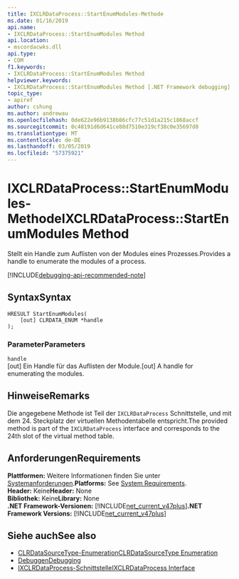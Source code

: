 ```yaml
---
title: IXCLRDataProcess::StartEnumModules-Methode
ms.date: 01/16/2019
api.name:
- IXCLRDataProcess::StartEnumModules Method
api.location:
- mscordacwks.dll
api.type:
- COM
f1.keywords:
- IXCLRDataProcess::StartEnumModules Method
helpviewer.keywords:
- IXCLRDataProcess::StartEnumModules Method [.NET Framework debugging]
topic_type:
- apiref
author: cshung
ms.author: andrewau
ms.openlocfilehash: 0de622e96b9138b86cfc77c51d1a215c1868accf
ms.sourcegitcommit: 0c48191d6d641ce88d7510e319cf38c0e35697d0
ms.translationtype: MT
ms.contentlocale: de-DE
ms.lasthandoff: 03/05/2019
ms.locfileid: "57375921"
---
```

# <a name="ixclrdataprocessstartenummodules-method"></a><span data-ttu-id="8e120-102">IXCLRDataProcess::StartEnumModules-Methode</span><span class="sxs-lookup"><span data-stu-id="8e120-102">IXCLRDataProcess::StartEnumModules Method</span></span>

<span data-ttu-id="8e120-103">Stellt ein Handle zum Auflisten von der Modules eines Prozesses.</span><span class="sxs-lookup"><span data-stu-id="8e120-103">Provides a handle to enumerate the modules of a process.</span></span>

[!INCLUDE[debugging-api-recommended-note](../../../../includes/debugging-api-recommended-note.md)]

## <a name="syntax"></a><span data-ttu-id="8e120-104">Syntax</span><span class="sxs-lookup"><span data-stu-id="8e120-104">Syntax</span></span>

```
HRESULT StartEnumModules(
    [out] CLRDATA_ENUM *handle
);
```

### <a name="parameters"></a><span data-ttu-id="8e120-105">Parameter</span><span class="sxs-lookup"><span data-stu-id="8e120-105">Parameters</span></span>

`handle`\
<span data-ttu-id="8e120-106">[out] Ein Handle für das Auflisten der Module.</span><span class="sxs-lookup"><span data-stu-id="8e120-106">[out] A handle for enumerating the modules.</span></span>

## <a name="remarks"></a><span data-ttu-id="8e120-107">Hinweise</span><span class="sxs-lookup"><span data-stu-id="8e120-107">Remarks</span></span>

<span data-ttu-id="8e120-108">Die angegebene Methode ist Teil der `IXCLRDataProcess` Schnittstelle, und mit dem 24. Steckplatz der virtuellen Methodentabelle entspricht.</span><span class="sxs-lookup"><span data-stu-id="8e120-108">The provided method is part of the `IXCLRDataProcess` interface and corresponds to the 24th slot of the virtual method table.</span></span>

## <a name="requirements"></a><span data-ttu-id="8e120-109">Anforderungen</span><span class="sxs-lookup"><span data-stu-id="8e120-109">Requirements</span></span>

<span data-ttu-id="8e120-110">**Plattformen:** Weitere Informationen finden Sie unter [Systemanforderungen](../../../../docs/framework/get-started/system-requirements.md).</span><span class="sxs-lookup"><span data-stu-id="8e120-110">**Platforms:** See [System Requirements](../../../../docs/framework/get-started/system-requirements.md).</span></span>  
<span data-ttu-id="8e120-111">**Header:** Keine</span><span class="sxs-lookup"><span data-stu-id="8e120-111">**Header:** None</span></span>  
<span data-ttu-id="8e120-112">**Bibliothek:** Keine</span><span class="sxs-lookup"><span data-stu-id="8e120-112">**Library:** None</span></span>  
<span data-ttu-id="8e120-113">**.NET Framework-Versionen:** [!INCLUDE[net_current_v47plus](../../../../includes/net-current-v47plus.md)]</span><span class="sxs-lookup"><span data-stu-id="8e120-113">**.NET Framework Versions:** [!INCLUDE[net_current_v47plus](../../../../includes/net-current-v47plus.md)]</span></span>  

## <a name="see-also"></a><span data-ttu-id="8e120-114">Siehe auch</span><span class="sxs-lookup"><span data-stu-id="8e120-114">See also</span></span>

- [<span data-ttu-id="8e120-115">CLRDataSourceType-Enumeration</span><span class="sxs-lookup"><span data-stu-id="8e120-115">CLRDataSourceType Enumeration</span></span>](clrdatasourcetype-enumeration.md)
- [<span data-ttu-id="8e120-116">Debuggen</span><span class="sxs-lookup"><span data-stu-id="8e120-116">Debugging</span></span>](index.md)
- [<span data-ttu-id="8e120-117">IXCLRDataProcess-Schnittstelle</span><span class="sxs-lookup"><span data-stu-id="8e120-117">IXCLRDataProcess Interface</span></span>](ixclrdataprocess-interface.md)
